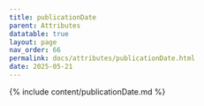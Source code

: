 ```yaml
---
title: publicationDate
parent: Attributes
datatable: true
layout: page
nav_order: 66
permalink: docs/attributes/publicationDate.html
date: 2025-05-21
---
```

{% include content/publicationDate.md %}
